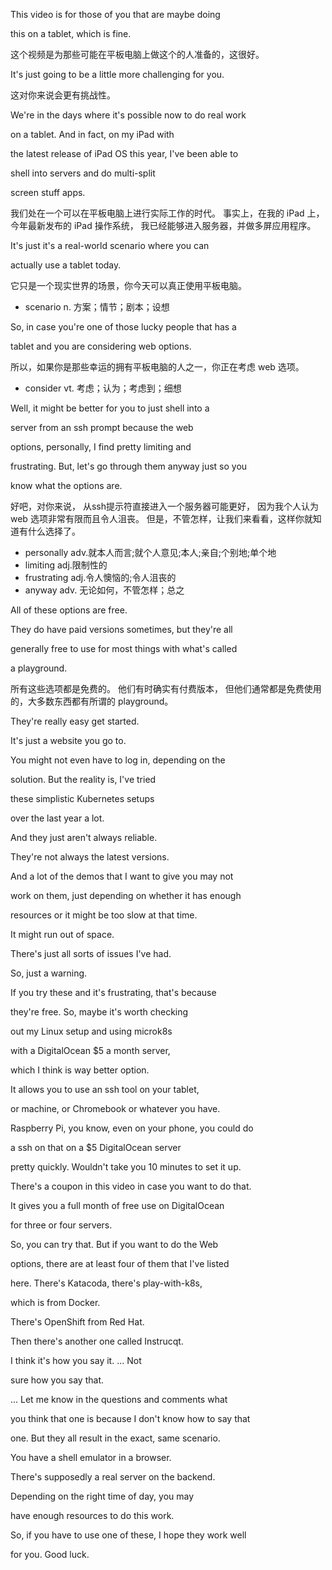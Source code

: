 This video is for those of you that are maybe doing

this on a tablet, which is fine.

这个视频是为那些可能在平板电脑上做这个的人准备的，这很好。

It's just going to be a little more challenging for you.

这对你来说会更有挑战性。

We're in the days where it's possible now to do real work

on a tablet. And in fact, on my iPad with

the latest release of iPad OS this year, I've been able to

shell into servers and do multi-split

screen stuff apps.

我们处在一个可以在平板电脑上进行实际工作的时代。
事实上，在我的 iPad 上，今年最新发布的 iPad 操作系统，
我已经能够进入服务器，并做多屏应用程序。

It's just it's a real-world scenario where you can

actually use a tablet today.

它只是一个现实世界的场景，你今天可以真正使用平板电脑。
* scenario n. 方案；情节；剧本；设想

So, in case you're one of those lucky people that has a

tablet and you are considering web options.

所以，如果你是那些幸运的拥有平板电脑的人之一，你正在考虑 web 选项。
* consider vt. 考虑；认为；考虑到；细想 

Well, it might be better for you to just shell into a

server from an ssh prompt because the web

options, personally, I find pretty limiting and

frustrating. But, let's go through them anyway just so you

know what the options are.

好吧，对你来说，
从ssh提示符直接进入一个服务器可能更好，
因为我个人认为 web 选项非常有限而且令人沮丧。
但是，不管怎样，让我们来看看，这样你就知道有什么选择了。
* personally adv.就本人而言;就个人意见;本人;亲自;个别地;单个地
* limiting adj.限制性的
* frustrating adj.令人懊恼的;令人沮丧的
* anyway adv. 无论如何，不管怎样；总之

All of these options are free.

They do have paid versions sometimes, but they're all

generally free to use for most things with what's called

a playground.

所有这些选项都是免费的。
他们有时确实有付费版本，
但他们通常都是免费使用的，大多数东西都有所谓的 playground。

They're really easy get started.

It's just a website you go to.

You might not even have to log in, depending on the

solution. But the reality is, I've tried

these simplistic Kubernetes setups

over the last year a lot.

And they just aren't always reliable.

They're not always the latest versions.

And a lot of the demos that I want to give you may not

work on them, just depending on whether it has enough

resources or it might be too slow at that time.

It might run out of space.

There's just all sorts of issues I've had.

So, just a warning.

If you try these and it's frustrating, that's because

they're free. So, maybe it's worth checking

out my Linux setup and using microk8s

with a DigitalOcean $5 a month server,

which I think is way better option.

It allows you to use an ssh tool on your tablet,

or machine, or Chromebook or whatever you have.

Raspberry Pi, you know, even on your phone, you could do

a ssh on that on a $5 DigitalOcean server

pretty quickly. Wouldn't take you 10 minutes to set it up.

There's a coupon in this video in case you want to do that.

It gives you a full month of free use on DigitalOcean

for three or four servers.

So, you can try that. But if you want to do the Web

options, there are at least four of them that I've listed

here. There's Katacoda, there's play-with-k8s,

which is from Docker.

There's OpenShift from Red Hat.

Then there's another one called Instrucqt.

I think it's how you say it. ... Not

sure how you say that.

... Let me know in the questions and comments what

you think that one is because I don't know how to say that

one. But they all result in the exact, same scenario.

You have a shell emulator in a browser.

There's supposedly a real server on the backend.

Depending on the right time of day, you may

have enough resources to do this work.

So, if you have to use one of these, I hope they work well

for you. Good luck.